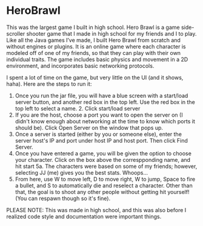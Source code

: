 # HeroBrawl

This was the largest game I built in high school. Hero Brawl is a game side-scroller shooter game that I made in high school for my friends and I to play. Like all the Java games I’ve made, I built Hero Brawl from scratch and without engines or plugins. It is an online game where each character is modeled off of one of my friends, so that they can play with their own individual traits. The game includes basic physics and movement in a 2D environment, and incorporates basic networking protocols.

I spent a lot of time on the game, but very little on the UI (and it shows, haha). Here are the steps to run it:
1. Once you run the jar file, you will have a blue screen with a start/load server button, and another red box in the top left. Use the red box in the top left to select a name. 2. Click start/load server
3. If you are the host, choose a port you want to open the server on (I didn't know enough about networking at the time to know which ports it should be). Click Open Server on the window that pops up.
4. Once a server is started (either by you or someone else), enter the server host's IP and port under host IP and host port. Then click Find Server.
5. Once you have entered a game, you will be given the option to choose your character. Click on the box above the correspponding name, and hit start
5a. The characters were based on some of my friends; however, selecting JJ (me) gives you the best stats. Whoops...
6. From here, use W to move left, D to move right, W to jump, Space to fire a bullet, and S to automatically die and reselect a character. Other than that, the goal is to shoot any other people without getting hit yourself! (You can respawn though so it's fine).

PLEASE NOTE: This was made in high school, and this was also before I realized code style and documentation were important things.

